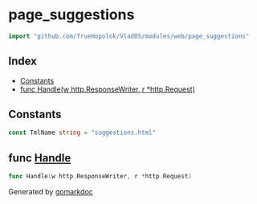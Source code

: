 <!-- Code generated by gomarkdoc. DO NOT EDIT -->

# page\_suggestions

```go
import "github.com/TrueHopolok/VladOS/modules/web/page_suggestions"
```

## Index

- [Constants](<#constants>)
- [func Handle\(w http.ResponseWriter, r \*http.Request\)](<#Handle>)


## Constants

<a name="TmlName"></a>

```go
const TmlName string = "suggestions.html"
```

<a name="Handle"></a>
## func [Handle](<https://github.com/TrueHopolok/VladOS/blob/main/modules/web/page_suggestions/handler.go#L15>)

```go
func Handle(w http.ResponseWriter, r *http.Request)
```



Generated by [gomarkdoc](<https://github.com/princjef/gomarkdoc>)
